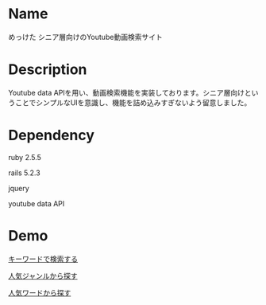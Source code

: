 # Name

めっけた      シニア層向けのYoutube動画検索サイト



# Description

Youtube  data APIを用い、動画検索機能を実装しております。シニア層向けということでシンプルなUIを意識し、機能を詰め込みすぎないよう留意しました。





# Dependency

ruby 2.5.5

rails 5.2.3

jquery 

youtube data API





# Demo





[キーワードで検索する](https://youtu.be/GGoSqak1Epo)



[人気ジャンルから探す](https://youtu.be/BcePyeBVGbM)



[人気ワードから探す](https://youtu.be/QZuKrhEyBbQ)

